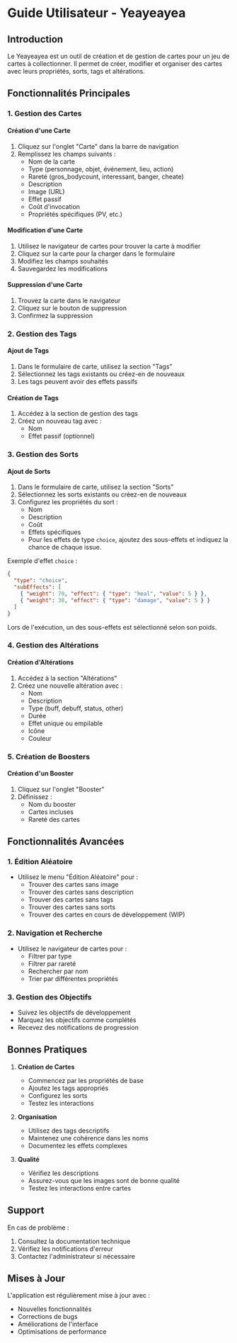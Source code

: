 # Guide Utilisateur - Yeayeayea

## Introduction

Le Yeayeayea est un outil de création et de gestion de cartes pour un jeu de cartes à collectionner. Il permet de créer, modifier et organiser des cartes avec leurs propriétés, sorts, tags et altérations.

## Fonctionnalités Principales

### 1. Gestion des Cartes

#### Création d'une Carte
1. Cliquez sur l'onglet "Carte" dans la barre de navigation
2. Remplissez les champs suivants :
   - Nom de la carte
   - Type (personnage, objet, événement, lieu, action)
   - Rareté (gros_bodycount, interessant, banger, cheate)
   - Description
   - Image (URL)
   - Effet passif
   - Coût d'invocation
   - Propriétés spécifiques (PV, etc.)

#### Modification d'une Carte
1. Utilisez le navigateur de cartes pour trouver la carte à modifier
2. Cliquez sur la carte pour la charger dans le formulaire
3. Modifiez les champs souhaités
4. Sauvegardez les modifications

#### Suppression d'une Carte
1. Trouvez la carte dans le navigateur
2. Cliquez sur le bouton de suppression
3. Confirmez la suppression

### 2. Gestion des Tags

#### Ajout de Tags
1. Dans le formulaire de carte, utilisez la section "Tags"
2. Sélectionnez les tags existants ou créez-en de nouveaux
3. Les tags peuvent avoir des effets passifs

#### Création de Tags
1. Accédez à la section de gestion des tags
2. Créez un nouveau tag avec :
   - Nom
   - Effet passif (optionnel)

### 3. Gestion des Sorts

#### Ajout de Sorts
1. Dans le formulaire de carte, utilisez la section "Sorts"
2. Sélectionnez les sorts existants ou créez-en de nouveaux
3. Configurez les propriétés du sort :
   - Nom
   - Description
   - Coût
   - Effets spécifiques
   - Pour les effets de type `choice`, ajoutez des sous-effets et indiquez la chance de chaque issue.

Exemple d'effet `choice` :

```json
{
  "type": "choice",
  "subEffects": [
    { "weight": 70, "effect": { "type": "heal", "value": 5 } },
    { "weight": 30, "effect": { "type": "damage", "value": 5 } }
  ]
}
```
Lors de l'exécution, un des sous-effets est sélectionné selon son poids.

### 4. Gestion des Altérations

#### Création d'Altérations
1. Accédez à la section "Altérations"
2. Créez une nouvelle altération avec :
   - Nom
   - Description
   - Type (buff, debuff, status, other)
   - Durée
   - Effet unique ou empilable
   - Icône
   - Couleur

### 5. Création de Boosters

#### Création d'un Booster
1. Cliquez sur l'onglet "Booster"
2. Définissez :
   - Nom du booster
   - Cartes incluses
   - Rareté des cartes

## Fonctionnalités Avancées

### 1. Édition Aléatoire
- Utilisez le menu "Édition Aléatoire" pour :
  - Trouver des cartes sans image
  - Trouver des cartes sans description
  - Trouver des cartes sans tags
  - Trouver des cartes sans sorts
  - Trouver des cartes en cours de développement (WIP)

### 2. Navigation et Recherche
- Utilisez le navigateur de cartes pour :
  - Filtrer par type
  - Filtrer par rareté
  - Rechercher par nom
  - Trier par différentes propriétés

### 3. Gestion des Objectifs
- Suivez les objectifs de développement
- Marquez les objectifs comme complétés
- Recevez des notifications de progression

## Bonnes Pratiques

1. **Création de Cartes**
   - Commencez par les propriétés de base
   - Ajoutez les tags appropriés
   - Configurez les sorts
   - Testez les interactions

2. **Organisation**
   - Utilisez des tags descriptifs
   - Maintenez une cohérence dans les noms
   - Documentez les effets complexes

3. **Qualité**
   - Vérifiez les descriptions
   - Assurez-vous que les images sont de bonne qualité
   - Testez les interactions entre cartes

## Support

En cas de problème :
1. Consultez la documentation technique
2. Vérifiez les notifications d'erreur
3. Contactez l'administrateur si nécessaire

## Mises à Jour

L'application est régulièrement mise à jour avec :
- Nouvelles fonctionnalités
- Corrections de bugs
- Améliorations de l'interface
- Optimisations de performance 